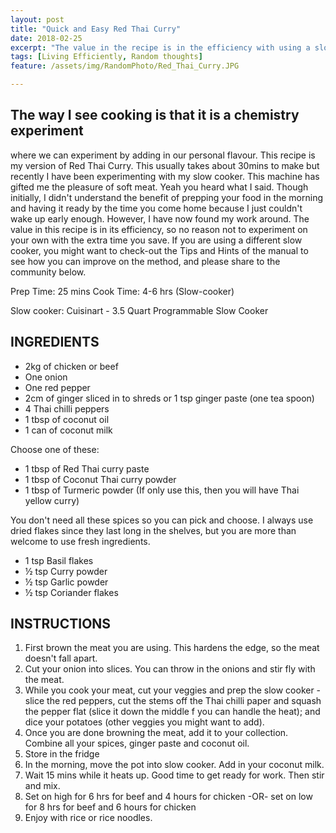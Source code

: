 ```yaml
---
layout: post
title: "Quick and Easy Red Thai Curry"
date: 2018-02-25
excerpt: "The value in the recipe is in the efficiency with using a slow cooker."
tags: [Living Efficiently, Random thoughts]
feature: /assets/img/RandomPhoto/Red_Thai_Curry.JPG

---
```


## The way I see cooking is that it is a chemistry experiment 

where we can experiment by adding in our personal flavour. This recipe is my version of Red Thai Curry. This usually takes about 30mins to make but recently I have been experimenting with my slow cooker. This machine has gifted me the pleasure of soft meat. Yeah you heard what I said. Though initially, I didn't understand the benefit of prepping your food in the morning and having it ready by the time you come home because I just couldn't wake up early enough. However, I have now found my work around. The value in this recipe is in its efficiency, so no reason not to experiment on your own with the extra time you save. If you are using a different slow cooker, you might want to check-out the Tips and Hints of the manual to see how you can improve on the method, and please share to the community below.


Prep Time: 25 mins 				Cook Time: 4-6 hrs (Slow-cooker)	

Slow cooker: Cuisinart - 3.5 Quart Programmable Slow Cooker


## INGREDIENTS

-	2kg of chicken or beef
-	One onion 
-	One red pepper
-	2cm of ginger sliced in to shreds or 1 tsp ginger paste (one tea spoon)
-	4 Thai chilli peppers
-	1 tbsp of coconut oil
-	1 can of coconut milk 

Choose one of these:
-	1 tbsp of Red Thai curry paste
-	1 tbsp of Coconut Thai curry powder
-	1 tbsp of Turmeric powder (If only use this, then you will have Thai yellow curry) 

You don't need all these spices so you can pick and choose. I always use dried flakes since they last long in the shelves, but you are more than welcome to use fresh ingredients.  
-	1 tsp Basil flakes
-	½ tsp Curry powder
-	½ tsp Garlic powder
-	½ tsp Coriander flakes  

## INSTRUCTIONS
1.	First brown the meat you are using. This hardens the edge, so the meat doesn't fall apart. 
2.	Cut your onion into slices. You can throw in the onions and stir fly with the meat. 
3.	While you cook your meat, cut your veggies and prep the slow cooker - slice the red peppers, cut the stems off the Thai chilli paper and squash the pepper flat (slice it down the middle f you can handle the heat); and dice your potatoes (other veggies you might want to add). 
4.	Once you are done browning the meat, add it to your collection. Combine all your spices, ginger paste and coconut oil. 
5.	Store in the fridge
6.	In the morning, move the pot into slow cooker. Add in your coconut milk. 
7.	Wait 15 mins while it heats up. Good time to get ready for work. Then stir and mix. 
8.	Set on high for 6 hrs for beef and 4 hours for chicken -OR- set on low for 8 hrs for beef and 6 hours for chicken
9.	Enjoy with rice or rice noodles.

